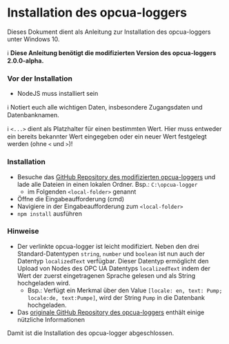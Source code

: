 # Installation des opcua-loggers

Dieses Dokument dient als Anleitung zur Installation des opcua-loggers unter Windows 10.

:information_source: **Diese Anleitung benötigt die modifizierten Version des opcua-loggers 2.0.0-alpha.**

### Vor der Installation
* NodeJS muss installiert sein

:information_source: Notiert euch alle wichtigen Daten, insbesondere Zugangsdaten und Datenbanknamen.

:information_source: `<...>` dient als Platzhalter für einen bestimmten Wert. Hier muss entweder ein bereits bekannter Wert eingegeben oder ein neuer Wert festgelegt werden (ohne `<` und `>`)!

### Installation
* Besuche das [GitHub Repository des modifizierten opcua-loggers](https://github.com/Eichi87/node-opcua-logger) und lade  alle Dateien in einen lokalen Ordner. Bsp.: `C:\opcua-logger`
  * im Folgenden `<local-folder>` genannt
* Öffne die Eingabeaufforderung (cmd)
* Navigiere in der Eingabeaufforderung zum `<local-folder>`
* `npm install` ausführen

### Hinweise
* Der verlinkte opcua-logger ist leicht modifiziert. Neben den drei Standard-Datentypen `string`, `number` und `boolean` ist nun auch der Datentyp `localizedText` verfügbar. Dieser Datentyp ermöglicht den Upload von Nodes des OPC UA Datentyps `localizedText` indem der Wert der zuerst eingetragenen Sprache gelesen und als String hochgeladen wird.
  * Bsp.: Verfügt ein Merkmal über den Value `[locale: en, text: Pump; locale:de, text:Pumpe]`, wird der String `Pump` in die Datenbank hochgeladen.
* Das [originale GitHub Repository des opcua-loggers](https://github.com/coussej/node-opcua-logger) enthält einige nützliche Informationen

Damit ist die Installation des opcua-logger abgeschlossen. 

